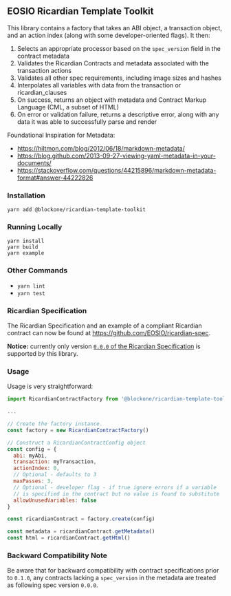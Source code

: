 ## EOSIO Ricardian Template Toolkit

This library contains a factory that takes an ABI object, a transaction object, and an action index (along with some developer-oriented flags). It then:

1. Selects an appropriate processor based on the `spec_version` field in the contract metadata
1. Validates the Ricardian Contracts and metadata associated with the transaction actions
1. Validates all other spec requirements, including image sizes and hashes
1. Interpolates all variables with data from the transaction or ricardian_clauses
1. On success, returns an object with metadata and Contract Markup Language (CML, a subset of HTML)
1. On error or validation failure, returns a descriptive error, along with any data it was able to successfully parse and render

Foundational Inspiration for Metadata:
- https://hiltmon.com/blog/2012/06/18/markdown-metadata/
- https://blog.github.com/2013-09-27-viewing-yaml-metadata-in-your-documents/
- https://stackoverflow.com/questions/44215896/markdown-metadata-format#answer-44222826


### Installation

`yarn add @blockone/ricardian-template-toolkit`

### Running Locally

```
yarn install
yarn build
yarn example
```

### Other Commands

* `yarn lint`
* `yarn test`

### Ricardian Specification

The Ricardian Specification and an example of a compliant Ricardian contract can now be found at https://github.com/EOSIO/ricardian-spec.

**Notice:** currently only version [`0.0.0` of the Ricardian Specification](https://github.com/EOSIO/ricardian-spec/tree/v0.0.0) is supported by this library.

### Usage

Usage is very straightforward:

```javascript
import RicardianContractFactory from '@blockone/ricardian-template-toolkit'

...

// Create the factory instance.
const factory = new RicardianContractFactory()

// Construct a RicardianContractConfig object
const config = {
  abi: myAbi,
  transaction: myTransaction,
  actionIndex: 0,
  // Optional - defaults to 3
  maxPasses: 3,
  // Optional - developer flag - if true ignore errors if a variable
  // is specified in the contract but no value is found to substitute
  allowUnusedVariables: false
}

const ricardianContract = factory.create(config)

const metadata = ricardianContract.getMetadata()
const html = ricardianContract.getHtml()
```

### Backward Compatibility Note

Be aware that for backward compatibility with contract specifications prior to `0.1.0`, any contracts
lacking a `spec_version` in the metadata are treated as following spec version `0.0.0`.
